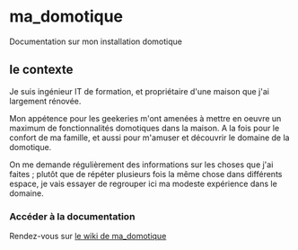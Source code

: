 # ma_domotique

Documentation sur mon installation domotique

## le contexte

Je suis ingénieur IT de formation, et propriétaire d'une maison que j'ai largement rénovée.

Mon appétence pour les geekeries m'ont amenées à mettre en oeuvre un maximum de fonctionnalités domotiques dans la maison. A la fois pour le confort de ma famille, et aussi pour m'amuser et découvrir le domaine de la domotique.

On me demande régulièrement des informations sur les choses que j'ai faites ; plutôt que de répéter plusieurs fois la même chose dans différents espace, je vais essayer de regrouper ici ma modeste expérience dans le domaine.

### Accéder à la documentation 

Rendez-vous sur [le wiki de ma_domotique](https://github.com/nouknouk/ma_domotique/wiki#ma_domotique)

